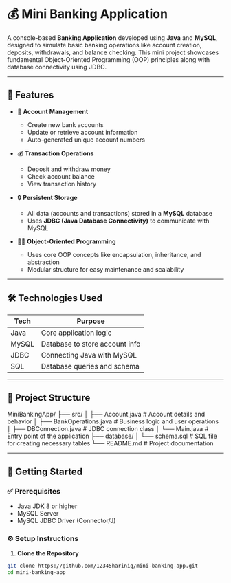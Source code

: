 # 💰 Mini Banking Application

A console-based **Banking Application** developed using **Java** and **MySQL**, designed to simulate basic banking operations like account creation, deposits, withdrawals, and balance checking. This mini project showcases fundamental Object-Oriented Programming (OOP) principles along with database connectivity using JDBC.

---

## 🌟 Features

- 🏦 **Account Management**
  - Create new bank accounts
  - Update or retrieve account information
  - Auto-generated unique account numbers

- 💰 **Transaction Operations**
  - Deposit and withdraw money
  - Check account balance
  - View transaction history

- 🔒 **Persistent Storage**
  - All data (accounts and transactions) stored in a **MySQL** database
  - Uses **JDBC (Java Database Connectivity)** to communicate with MySQL

- 👨‍💻 **Object-Oriented Programming**
  - Uses core OOP concepts like encapsulation, inheritance, and abstraction
  - Modular structure for easy maintenance and scalability

---

## 🛠️ Technologies Used

| Tech       | Purpose                         |
|------------|----------------------------------|
| Java       | Core application logic          |
| MySQL      | Database to store account info  |
| JDBC       | Connecting Java with MySQL      |
| SQL        | Database queries and schema     |

---

## 📂 Project Structure

MiniBankingApp/ 
├── src/ │ 
├── Account.java # Account details and behavior │
├── BankOperations.java # Business logic and user operations │ 
├── DBConnection.java # JDBC connection class
│ └── Main.java # Entry point of the application
├── database/
│ └── schema.sql # SQL file for creating necessary tables
└── README.md # Project documentation


---

## 🚀 Getting Started

### ✅ Prerequisites

- Java JDK 8 or higher
- MySQL Server
- MySQL JDBC Driver (Connector/J)

### ⚙️ Setup Instructions

1. **Clone the Repository**

```bash
git clone https://github.com/12345harinig/mini-banking-app.git
cd mini-banking-app
